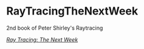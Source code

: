# RayTracingTheNextWeek
2nd book of Peter Shirley's Raytracing

[_Ray Tracing: The Next Week_](https://raytracing.github.io/books/RayTracingTheNextWeek.html)
